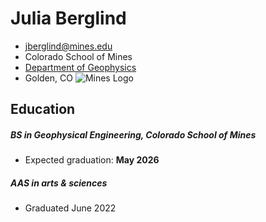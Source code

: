 # Julia Berglind
- jberglind@mines.edu
- Colorado School of Mines 
- [Department of Geophysics](https://geophysics.mines.edu/)
- Golden, CO
![Mines Logo](https://yt3.googleusercontent.com/NS1aoLLHc1X5YzgVQMEKtJ4AfXPcQoKBwvN9LCtoldIzuTxWr-XKUgfqsUgiaGJAvKEbV_lk09U=s900-c-k-c0x00ffffff-no-rj)
## Education
##### BS in Geophysical Engineering, Colorado School of Mines
- Expected graduation: **May 2026**
##### AAS in arts & sciences
- Graduated June 2022


